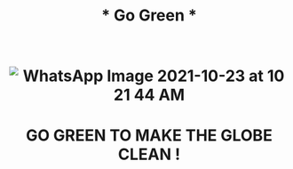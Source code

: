 <h1 align ="center">* Go Green *</h1>

<br /><h1 align ="center">![WhatsApp Image 2021-10-23 at 10 21 44 AM](https://user-images.githubusercontent.com/86939391/138545930-a60e6516-156d-4630-972f-4a7f481e83a1.jpeg)</h1>
<h1 align ="center">GO GREEN TO MAKE THE GLOBE CLEAN !</h1>

